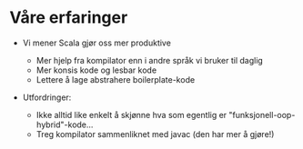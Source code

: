 # Våre erfaringer #



- Vi mener Scala gjør oss mer produktive
  - Mer hjelp fra kompilator enn i andre språk vi bruker til daglig
  - Mer konsis kode og lesbar kode
  - Lettere å lage abstrahere boilerplate-kode



- Utfordringer:
   - Ikke alltid like enkelt å skjønne hva som egentlig er "funksjonell-oop-hybrid"-kode...
   - Treg kompilator sammenliknet med javac (den har mer å gjøre!)
